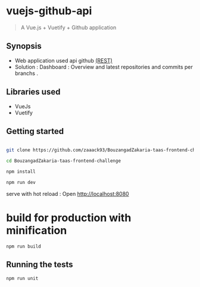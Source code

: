 # vuejs-github-api

> A Vue.js  + Vuetify + Github application<br> 

## Synopsis

- Web application used api github  [(REST)](https://developer.github.com/)
- Solution : Dashboard : Overview and latest repositories and commits per branchs .

## Libraries used
* VueJs
* Vuetify

## Getting started

``` bash

git clone https://github.com/zaaack93/BouzangadZakaria-taas-frontend-challenge.git

cd BouzangadZakaria-taas-frontend-challenge

npm install

npm run dev 

```
serve with hot reload : Open [http://localhost:8080](http://localhost:8080)<br>

# build for production with minification
```
npm run build
```

## Running the tests
```
npm run unit
```
